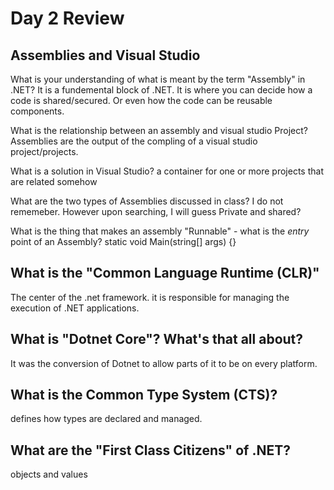 # Day 2 Review

## Assemblies and Visual Studio
What is your understanding of what is meant by the term "Assembly" in .NET?
It is a fundemental block of .NET. It is where you can decide how a code is shared/secured. Or even how the code can be reusable components. 

What is the relationship between an assembly and visual studio Project?
Assemblies are the output of the compling of a visual studio project/projects. 

What is a solution in Visual Studio?
a container for one or more projects that are related somehow

What are the two types of Assemblies discussed in class?
I do not rememeber. However upon searching, I will guess Private and shared?

What is the thing that makes an assembly "Runnable" - what is the *entry* point of an Assembly?
static void Main(string[] args) {}

## What is the "Common Language Runtime (CLR)" 
The center of the .net framework. it is responsible for managing the execution of .NET applications.

## What is "Dotnet Core"? What's that all about?
It was the conversion of Dotnet to allow parts of it to be on every platform.

## What is the Common Type System (CTS)?
defines how types are declared and managed.

## What are the "First Class Citizens" of .NET?
objects and values